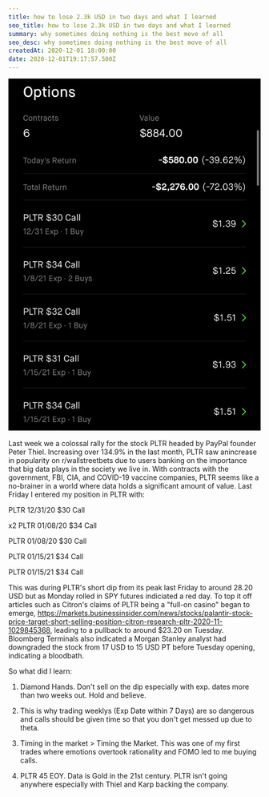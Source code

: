 ```yaml
---
title: how to lose 2.3k USD in two days and what I learned
seo_title: how to lose 2.3k USD in two days and what I learned
summary: why sometimes doing nothing is the best move of all
seo_desc: why sometimes doing nothing is the best move of all
createdAt: 2020-12-01 18:00:00
date: 2020-12-01T19:17:57.500Z
---
```

![image](https://github.com/albertknows/albert_on_data/blob/master/static/img/pltr.png)

Last week we a colossal rally for the stock PLTR headed by PayPal founder Peter Thiel. Increasing over 134.9% in the last month, PLTR saw anincrease in popularity on r/wallstreetbets due to users banking on the importance that big data plays in the society we live in. With contracts with the government, FBI, CIA, and COVID-19 vaccine companies, PLTR seems like a no-brainer in a world where data holds a significant amount of value. Last Friday I entered my position in PLTR with:

PLTR 12/31/20 $30 Call

x2 PLTR 01/08/20 $34 Call

PLTR 01/08/20 $30 Call

PLTR 01/15/21 $34 Call

PLTR 01/15/21 $34 Call

This was during PLTR's short dip from its peak last Friday to around 28.20 USD but as Monday rolled in SPY futures indiciated a red day. To top it off articles such as Citron's claims of PLTR being a "full-on casino" began to emerge, https://markets.businessinsider.com/news/stocks/palantir-stock-price-target-short-selling-position-citron-research-pltr-2020-11-1029845368, leading to a pullback to around $23.20 on Tuesday. Bloomberg Terminals also indicated a Morgan Stanley analyst had downgraded the stock from 17 USD to 15 USD PT before Tuesday opening, indicating a bloodbath.

So what did I learn:

1. Diamond Hands. Don't sell on the dip especially with exp. dates more than two weeks out. Hold and believe. 

2. This is why trading weeklys (Exp Date within 7 Days) are so dangerous and calls should be given time so that you don't get messed up due to theta.

3. Timing in the market > Timing the Market. This was one of my first trades where emotions overtook rationality and FOMO led to me buying calls. 

4. PLTR 45 EOY. Data is Gold in the 21st century. PLTR isn't going anywhere especially with Thiel and Karp backing the company.
